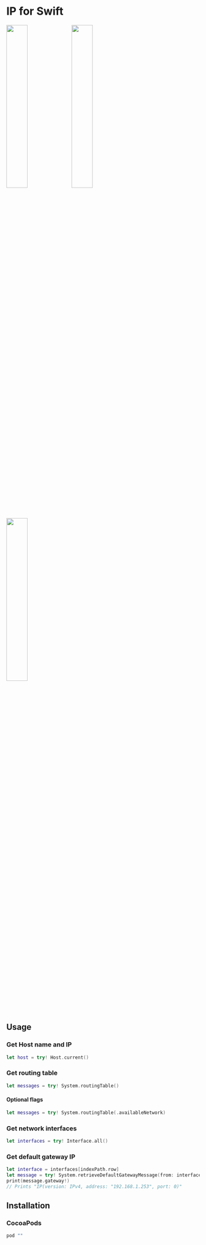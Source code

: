 # IP for Swift

<img src="./.github/host.png" width="33%">
<img src="./.github/routing-table.png" width="33%">
<img src="./.github/interface.png" width="33%">

## Usage

### Get Host name and IP

```swift
let host = try! Host.current()
```

### Get routing table

```swift
let messages = try! System.routingTable()
```

#### Optional flags

```swift
let messages = try! System.routingTable(.availableNetwork)
```

### Get network interfaces

```swift
let interfaces = try! Interface.all()
```

### Get default gateway IP

```swift
let interface = interfaces[indexPath.row]
let message = try! System.retrieveDefaultGatewayMessage(from: interface)!
print(message.gateway!)
// Prints "IP(version: IPv4, address: "192.168.1.253", port: 0)"
```

## Installation

### CocoaPods

```bash
pod ""
```
